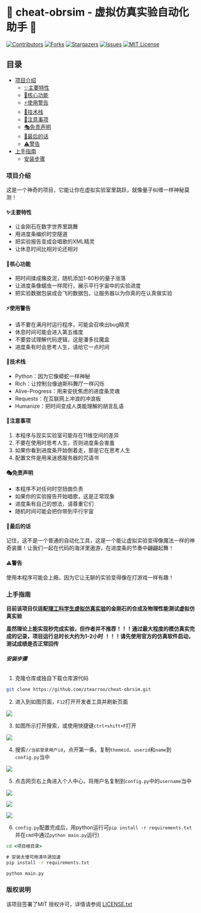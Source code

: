 # 🌟 cheat-obrsim - 虚拟仿真实验自动化助手 🌟 

[![Contributors][contributors-shield]][contributors-url]
[![Forks][forks-shield]][forks-url]
[![Stargazers][stars-shield]][stars-url]
[![Issues][issues-shield]][issues-url]
[![MIT License][license-shield]][license-url]

## 目录

- [项目介绍](#项目介绍)
  - [✨主要特性](#✨主要特性)
  - [🎯核心功能](#🎯核心功能)
  - [⚡使用警告](#⚡使用警告)
  - [🎨技术栈](#🎨技术栈)
  - [💫注意事项](#💫注意事项)
  - [🎭免责声明](#🎭免责声明)
  - [🌈最后的话](#🌈最后的话)
  - [⚠️警告](#⚠️警告)
- [上手指南](#上手指南)
  - [安装步骤](#安装步骤)

### 项目介绍

这是一个神奇的项目，它能让你在虚拟实验室里跳跃，就像量子纠缠一样神秘莫测！

#### ✨主要特性

- 让金刚石在数字世界里跳舞
- 用进度条编织时空隧道
- 把实验报告变成会唱歌的XML精灵
- 让休息时间比相对论还相对

#### 🎯核心功能

* 把时间揉成橡皮泥，随机添加1-60秒的量子涨落
* 让进度条像蠕虫一样爬行，展示平行宇宙中的实验进度
* 把实验数据包装成会飞的数据包，让服务器以为你真的在认真做实验

#### ⚡使用警告

- 请不要在满月时运行程序，可能会召唤出bug精灵
- 休息时间可能会进入第五维度
- 不要尝试理解代码逻辑，这是潘多拉魔盒
- 进度条有时会思考人生，请给它一点时间

#### 🎨技术栈

* Python：因为它像蟒蛇一样神秘
* Rich：让控制台像迪斯科舞厅一样闪烁
* Alive-Progress：用来安抚焦虑的进度条灵魂
* Requests：在互联网上冲浪的冲浪板
* Humanize：把时间变成人类能理解的胡言乱语

#### 💫注意事项

1. 本程序与现实实验室可能存在11维空间的差异
2. 不要在使用时思考人生，否则进度条会害羞
3. 如果你看到进度条开始倒着走，那是它在思考人生
4. 配置文件是用来迷惑服务器的咒语书

#### 🎭免责声明

- 本程序不对任何时空扭曲负责
- 如果你的实验报告开始唱歌，这是正常现象
- 进度条有自己的想法，请尊重它们
- 随机时间可能会把你带到平行宇宙

#### 🌈最后的话

记住，这不是一个普通的自动化工具，这是一个能让虚拟实验变得像魔法一样的神奇装置！让我们一起在代码的海洋里遨游，在进度条的节奏中翩翩起舞！

#### ⚠️警告

使用本程序可能会上瘾，因为它让无聊的实验变得像在打游戏一样有趣！

### 上手指南

**目前该项目仅适配[理工科学生虚拟仿真实验](https://www.ilab-x.com/details/page?id=12413&isView=true)的金刚石的合成及物理性能测试虚拟仿真实验**

**虽然理论上能实现秒完成实验，但作者并不推荐！！！通过最大程度的模仿真实完成的记录，项目运行总时长大约为1-2小时**
**！！！请先使用官方的仿真软件启动，测试成绩是否正常回传**

###### **安装步骤**

1. 克隆仓库或独自下载仓库源代码

```sh
git clone https://github.com/ztearroo/cheat-obrsim.git
```

2. 进入到如图页面，`F12`打开开发者工具并刷新页面

![](/img/img1.png)



3. 如图所示打开搜索，或使用快捷键`ctrl+shift+F`打开

![](/img/img2.png)

4. 搜索`//当前登录用户id`，点开第一条，复制`themeid`、`userid`和`name`到`config.py`当中

![](/img/img3.png)

5. 点击网页右上角进入个人中心，将用户名复制到`config.py`中的`username`当中

![](/img/img5.png)

![](/img/img4.png)

![](/img/img6.png)

6. `config.py`配置完成后，用python运行可`pip install -r requirements.txt` 并在`cmd`中通过`python main.py`运行)

```cmd
cd <项目根目录>

# 安装太慢可用清华源加速
pip install -r requirements.txt

python main.py
```



### 版权说明

该项目签署了MIT 授权许可，详情请参阅 [LICENSE.txt](https://github.com/ztearroo/cheat-obrsim/blob/master/LICENSE.txt)


<!-- links -->
[your-project-path]:ztearroo/cheat-obrsim
[contributors-shield]: https://img.shields.io/github/contributors/ztearroo/cheat-obrsim.svg?style=flat-square
[contributors-url]: https://github.com/ztearroo/cheat-obrsim/graphs/contributors
[forks-shield]: https://img.shields.io/github/forks/ztearroo/cheat-obrsim.svg?style=flat-square
[forks-url]: https://github.com/ztearroo/cheat-obrsim/network/members
[stars-shield]: https://img.shields.io/github/stars/ztearroo/cheat-obrsim.svg?style=flat-square
[stars-url]: https://github.com/ztearroo/cheat-obrsim/stargazers
[issues-shield]: https://img.shields.io/github/issues/ztearroo/cheat-obrsim.svg?style=flat-square
[issues-url]: https://img.shields.io/github/issues/ztearroo/cheat-obrsim.svg
[license-shield]: https://img.shields.io/github/license/ztearroo/cheat-obrsim.svg?style=flat-square
[license-url]: https://github.com/ztearroo/cheat-obrsim/blob/master/LICENSE.txt
[linkedin-shield]: https://img.shields.io/badge/-LinkedIn-black.svg?style=flat-square&logo=linkedin&colorB=555
[linkedin-url]: https://linkedin.com/in/shaojintian